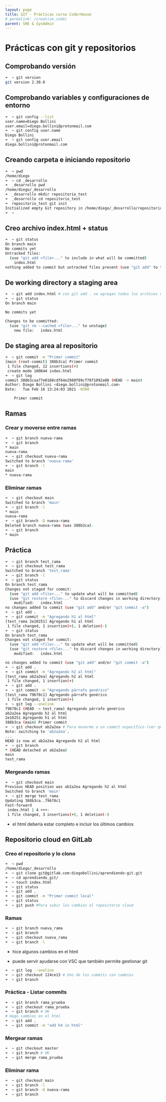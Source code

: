 ```yaml
---
layout: page
title: GIT - Prácticas curso CoderHouse
# permalink: /creative_code/
parent: SRE & SysAdmin
---
```


# Prácticas con git y repositorios

## Comprobando versión

```bash
➜  ~ git version
git version 2.30.0
```

## Comprobando variables y configuraciones de entorno

```bash
➜  ~ git config --list
user.name=Diego Bollini
user.email=diego.bollini@protonmail.com
➜  ~ git config user.name
Diego Bollini
➜  ~ git config user.email
diego.bollini@protonmail.com
```

## Creando carpeta e iniciando repositorio

```bash
➜  ~ pwd
/home/diego
➜  ~ cd _desarrollo
➜  _desarrollo pwd
/home/diego/_desarrollo
➜  _desarrollo mkdir repositorio_test
➜  _desarrollo cd repositorio_test
➜  repositorio_test git init
Initialized empty Git repository in /home/diego/_desarrollo/repositorio_test/.git/
➜  ~
```

## Creo archivo index.html + status

```bash
➜  ~ git status
On branch main
No commits yet
Untracked files:
  (use "git add <file>..." to include in what will be committed)
	index.html
nothing added to commit but untracked files present (use "git add" to track)
```

## De working directory a staging area

```bash
➜  ~ git add index.html # con git add . se agregan todos los archivos del directorio
➜  ~ git status
On branch main

No commits yet

Changes to be committed:
  (use "git rm --cached <file>..." to unstage)
	new file:   index.html
```

## De staging area al repositorio

```bash
➜  ~ git commit -m "Primer commit"
[main (root-commit) 388b3ca] Primer commit
 1 file changed, 12 insertions(+)
 create mode 100644 index.html
➜  ~ git log
commit 388b3caa77e0160cdf64e2980f89cf78f1092a80 (HEAD -> main)
Author: Diego Bollini <diego.bollini@protonmail.com>
Date:   Tue Feb 16 13:24:03 2021 -0300

    Primer commit
```

## Ramas

### Crear y moverse entre ramas

```bash
➜  ~ git branch nueva-rama
➜  ~ git branch
* main
nueva-rama
➜  ~ git checkout nueva-rama
Switched to branch 'nueva-rama'
➜  ~ git branch -l
main
* nueva-rama
```

### Eliminar ramas

```bash
➜  ~ git checkout main
Switched to branch 'main'
➜  ~ git branch -l
* main
nueva-rama
➜  ~ git branch -D nueva-rama
Deleted branch nueva-rama (was 388b3ca).
➜  ~ git branch
* main
```

## Práctica

```bash
➜  ~ git branch test_rama
➜  ~ git checkout test_rama
Switched to branch 'test_rama'
➜  ~ git branch -l
➜  ~ git status
On branch test_rama
Changes not staged for commit:
  (use "git add <file>..." to update what will be committed)
  (use "git restore <file>..." to discard changes in working directory)
	modified:   index.html
no changes added to commit (use "git add" and/or "git commit -a")
➜  ~ git add .
➜  ~ git commit -m "Agregando h1 al html"
[test_rama 2e10251] Agregando h1 al html
 1 file changed, 1 insertion(+), 1 deletion(-)
➜  ~ git status
On branch test_rama
Changes not staged for commit:
  (use "git add <file>..." to update what will be committed)
  (use "git restore <file>..." to discard changes in working directory)
	modified:   index.html

no changes added to commit (use "git add" and/or "git commit -a")
➜  ~ git add .
➜  ~ git commit -m "Agregando h2 al html"
[test_rama ab2a2ea] Agregando h2 al html
 1 file changed, 1 insertion(+)
➜  ~ git add .
➜  ~ git commit -m "Agregando párrafo genérico"
[test_rama 79678c1] Agregando párrafo genérico
 1 file changed, 1 insertion(+)
➜  ~ git log --oneline
79678c1 (HEAD -> test_rama) Agregando párrafo genérico
ab2a2ea Agregando h2 al html
2e10251 Agregando h1 al html
388b3ca (main) Primer commit
➜  ~ git checkout ab2a2ea # Para moverme a un commit específico (ver que el párrafo del 3° commit no está visible en index.html)
Note: switching to 'ab2a2ea'.
...
HEAD is now at ab2a2ea Agregando h2 al html
➜  ~ git branch
* (HEAD detached at ab2a2ea)
main
test_rama
```

### Mergeando ramas

```bash
➜  ~ git checkout main
Previous HEAD position was ab2a2ea Agregando h2 al html
Switched to branch 'main'
➜  ~ git merge test_rama
Updating 388b3ca..79678c1
Fast-forward
 index.html | 4 +++-
 1 file changed, 3 insertions(+), 1 deletion(-)
```

- el html debería estar completo e incluir los últimos cambios

## Repositorio cloud en GitLab

### Creo el repositorio y lo clono

```bash
➜  ~ pwd
/home/diego/_desarrollo
➜  ~ git clone git@gitlab.com:diegobollini/aprendiendo-git.git
➜  ~ cd aprendiendo_git/
➜  ~ touch index.html
➜  ~ git status
➜  ~ git add .
➜  ~ git commit -m "Primer commit local"
➜  ~ git status
➜  ~ git push #Para subir los cambios al repositorio cloud
```

### Ramas

```bash
➜  ~ git branch nueva_rama
➜  ~ git branch
➜  ~ git checkout nueva_rama
➜  ~ git branch -l
```

- hice algunos cambios en el html

- puede servir ayudarse con VSC que también permite gestionar git

```bash
➜  ~ git log --oneline
➜  ~ git checkout 124ce13 # Uno de los commits con cambios
➜  ~ git branch
```

### Práctica - Listar commits

```bash
➜  ~ git branch rama_prueba
➜  ~ git checkout rama_prueba
➜  ~ git branch # OK
# Hago cambios en el html
➜  ~ git add .
➜  ~ git commit -m "add h4 in html"
```

### Mergear ramas

```bash
➜  ~ git checkout master
➜  ~ git branch # OK
➜  ~ git merge rama_prueba

```

### Eliminar rama

```bash
➜  ~ git checkout main
➜  ~ git branch -l
➜  ~ git branch -D nueva-rama
➜  ~ git branch
```
